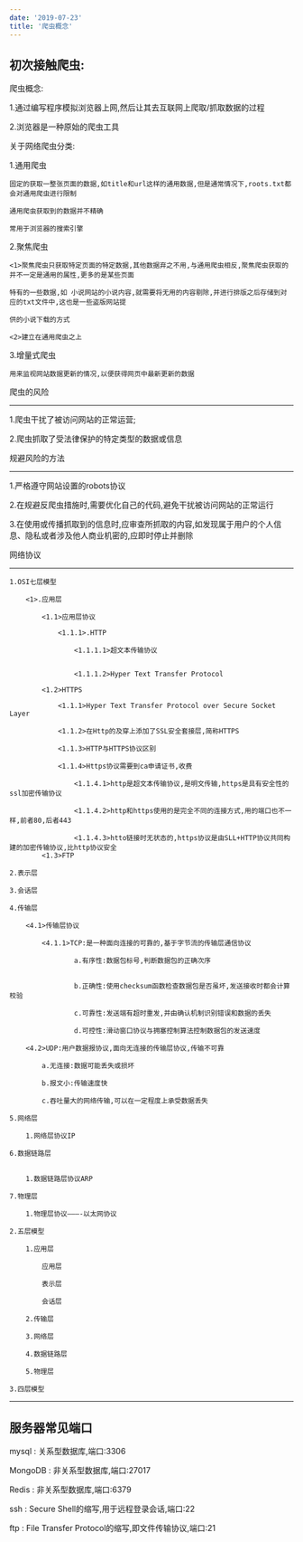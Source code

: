 ```yaml
---
date: '2019-07-23'
title: '爬虫概念'
---
```

初次接触爬虫:
---

爬虫概念:



1.通过编写程序模拟浏览器上网,然后让其去互联网上爬取/抓取数据的过程

2.浏览器是一种原始的爬虫工具

关于网络爬虫分类:



1.通用爬虫

    固定的获取一整张页面的数据,如title和url这样的通用数据,但是通常情况下,roots.txt都会对通用爬虫进行限制

    通用爬虫获取到的数据并不精确

    常用于浏览器的搜索引擎

2.聚焦爬虫

    <1>聚焦爬虫只获取特定页面的特定数据,其他数据弃之不用,与通用爬虫相反,聚焦爬虫获取的并不一定是通用的属性,更多的是某些页面

    特有的一些数据,如 小说网站的小说内容,就需要将无用的内容剔除,并进行排版之后存储到对应的txt文件中,这也是一些盗版网站提

    供的小说下载的方式

    <2>建立在通用爬虫之上

3.增量式爬虫

    用来监视网站数据更新的情况,以便获得网页中最新更新的数据

爬虫的风险

---


1.爬虫干扰了被访问网站的正常运营;

2.爬虫抓取了受法律保护的特定类型的数据或信息

规避风险的方法

---

1.严格遵守网站设置的robots协议

2.在规避反爬虫措施时,需要优化自己的代码,避免干扰被访问网站的正常运行

3.在使用或传播抓取到的信息时,应审查所抓取的内容,如发现属于用户的个人信息、隐私或者涉及他人商业机密的,应即时停止并删除

网络协议

---

```
1.OSI七层模型

    <1>.应用层

        <1.1>应用层协议

            <1.1.1>.HTTP

                <1.1.1.1>超文本传输协议


                <1.1.1.2>Hyper Text Transfer Protocol

        <1.2>HTTPS

            <1.1.1>Hyper Text Transfer Protocol over Secure Socket Layer

            <1.1.2>在Http的及穿上添加了SSL安全套接层,简称HTTPS

            <1.1.3>HTTP与HTTPS协议区别

            <1.1.4>Https协议需要到ca申请证书,收费

                <1.1.4.1>http是超文本传输协议,是明文传输,https是具有安全性的ssl加密传输协议

                <1.1.4.2>http和https使用的是完全不同的连接方式,用的端口也不一样,前者80,后者443

                <1.1.4.3>htto链接时无状态的,https协议是由SLL+HTTP协议共同构建的加密传输协议,比http协议安全
        <1.3>FTP

2.表示层

3.会话层

4.传输层

    <4.1>传输层协议

        <4.1.1>TCP:是一种面向连接的可靠的,基于字节流的传输层通信协议

                a.有序性:数据包标号,判断数据包的正确次序


                b.正确性:使用checksum函数检查数据包是否虽坏,发送接收时都会计算校验

                c.可靠性:发送端有超时重发,并由确认机制识别错误和数据的丢失

                d.可控性:滑动窗口协议与拥塞控制算法控制数据包的发送速度

    <4.2>UDP:用户数据报协议,面向无连接的传输层协议,传输不可靠

        a.无连接:数据可能丢失或损坏

        b.报文小:传输速度快

        c.吞吐量大的网络传输,可以在一定程度上承受数据丢失

5.网络层

    1.网络层协议IP

6.数据链路层


    1.数据链路层协议ARP

7.物理层

    1.物理层协议––—-以太网协议

2.五层模型

    1.应用层

        应用层

        表示层

        会话层

    2.传输层

    3.网络层

    4.数据链路层

    5.物理层

3.四层模型

```

---

服务器常见端口
---

mysql : 关系型数据库,端口:3306


MongoDB : 非关系型数据库,端口:27017

Redis : 非关系型数据库,端口:6379

ssh : Secure Shell的缩写,用于远程登录会话,端口:22

ftp : File Transfer Protocol的缩写,即文件传输协议,端口:21


